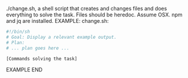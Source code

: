 ./change.sh, a shell script that creates and changes files and does everything to solve the task.
Files should be heredoc.
Assume OSX. npm and jq are installed.
EXAMPLE:
change.sh:
```sh
#!/bin/sh
# Goal: Display a relevant example output.
# Plan:
# ... plan goes here ...

[Commands solving the task]
```
EXAMPLE END